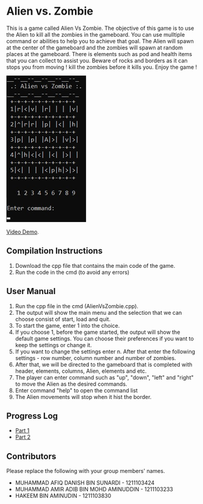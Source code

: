 # Alien vs. Zombie

This is a game called Alien Vs Zombie. The objective of this game is to use the Alien to kill all the zombies in the gameboard. You can use mulltiple command or abilities to help you to achieve that goal. The Alien will spawn at the center of the gameboard and the zombies will spawn at random places at the gameboard. There is elements such as pod and health items that you can collect to assist you. Beware of rocks and borders as it can stops you from moving ! kill the zombies before it kills you. Enjoy the game !

![Alien Vs Zombie](snapshot.jpg)


[Video Demo](https://youtu.be/eVvWiT0gbQE).

## Compilation Instructions

1. Download the cpp file that contains the main code of the game.
2. Run the code in the cmd (to avoid any errors) 

## User Manual

1. Run the cpp file in the cmd (AlienVsZombie.cpp).
2. The output will show the main menu and the selection that we can choose consist of start, load and quit.
3. To start the game, enter 1 into the choice.
4. If you choose 1, before the game started, the output will show the default game settings. You can choose their preferences if you want to keep the settings or change it.
5. If you want to change the settings enter n. After that enter the following settings - row number, column number and number of zombies.
6. After that, we will be directed to the gameboard that is completed with header, elements, columns, Alien, elements and etc.
7. The player can enter command such as "up", "down", "left" and "right" to move the Alien as the desired commands.
8. Enter command "help" to open the command list
9. The Alien movements will stop when it hist the border.

## Progress Log

- [Part 1](PART1.md)
- [Part 2](PART2.md)

## Contributors

Please replace the following with your group members' names. 

- MUHAMMAD AFIQ DANISH BIN SUNARDI - 1211103424
- MUHAMMAD AMIR ADIB BIN MOHD AMINUDDIN - 1211103233
- HAKEEM BIN AMINUDIN - 1211103830


